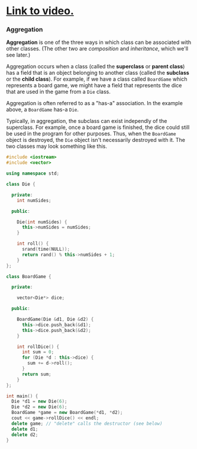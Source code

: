 # [Link to video.](TODO)

### Aggregation

**Aggregation** is one of the three ways in which class can be associated with other classes. (The other two are *composition* and *inheritance*, which we'll see later.)

Aggregation occurs when a class (called the **superclass** or **parent class**) has a field that is an object belonging to another class (called the **subclass** or the **child class**). For example, if we have a class called `BoardGame` which represents a board game, we might have a field that represents the dice that are used in the game from a `Die` class.

Aggregation is often referred to as a "has-a" association. In the example above, a `BoardGame` has-a `Die`. 

Typically, in aggregation, the subclass can exist independly of the superclass. For example, once a board game is finished, the dice could still be used in the program for other purposes. Thus, when the `BoardGame` object is destroyed, the `Die` object isn't necessarily destroyed with it. The two classes may look something like this.

```cpp
#include <iostream>
#include <vector>

using namespace std;

class Die {

  private:
    int numSides;

  public: 

    Die(int numSides) { 
      this->numSides = numSides;
    }

    int roll() {
      srand(time(NULL));
      return rand() % this->numSides + 1;
    }
};

class BoardGame {

  private:

    vector<Die*> dice;

  public: 

    BoardGame(Die &d1, Die &d2) { 
      this->dice.push_back(&d1);
      this->dice.push_back(&d2);
    }

    int rollDice() {
      int sum = 0;
      for (Die *d : this->dice) {
        sum += d->roll();
      }
      return sum;
    }
};

int main() {
  Die *d1 = new Die(6);
  Die *d2 = new Die(6);
  BoardGame *game = new BoardGame(*d1, *d2);
  cout << game->rollDice() << endl;
  delete game; // "delete" calls the destructor (see below)
  delete d1;
  delete d2;
}
```
